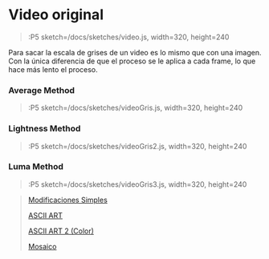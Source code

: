 # Video original

> :P5 sketch=/docs/sketches/video.js, width=320, height=240

Para sacar la escala de grises de un video es lo mismo que con una imagen.
Con la única diferencia de que el proceso se le aplica a cada frame, lo que 
hace más lento el proceso.

### Average Method

> :P5 sketch=/docs/sketches/videoGris.js, width=320, height=240

### Lightness Method

> :P5 sketch=/docs/sketches/videoGris2.js, width=320, height=240

### Luma Method

> :P5 sketch=/docs/sketches/videoGris3.js, width=320, height=240

> [Modificaciones Simples](/docs/workshops/ImagingFolder/simpleMods)
>
> [ASCII ART](/docs/workshops/ImagingFolder/ASCIIART)
>
> [ASCII ART 2 (Color)](/docs/workshops/ImagingFolder/ASCIIART2)
>
> [Mosaico](/docs/workshops/ImagingFolder/mosaico)